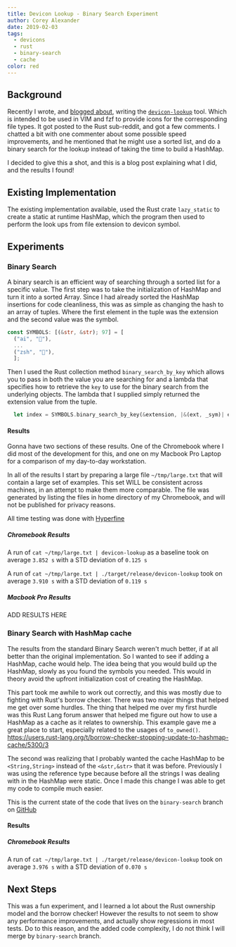 ```yaml
---
title: Devicon Lookup - Binary Search Experiment
author: Corey Alexander
date: 2019-02-03
tags:
  - devicons
  - rust
  - binary-search
  - cache
color: red
---
```


## Background

Recently I wrote, and [blogged about](https://coreyja.com/blog/2018/11/17/vim-fzf-with-devicons.html), writing the [`devicon-lookup`](https://github.com/coreyja/devicon-lookup) tool. Which is intended to be used in VIM and fzf to provide icons for the corresponding file types. It got posted to the Rust sub-reddit, and got a few comments. I chatted a bit with one commenter about some possible speed improvements, and he mentioned that he might use a sorted list, and do a binary search for the lookup instead of taking the time to build a HashMap.

I decided to give this a shot, and this is a blog post explaining what I did, and the results I found!

## Existing Implementation

The existing implementation available, used the Rust crate `lazy_static` to create a static at runtime HashMap, which the program then used to perform the look ups from file extension to devicon symbol.

## Experiments

### Binary Search

A binary search is an efficient way of searching through a sorted list for a specific value. The first step was to take the initialization of HashMap and turn it into a sorted Array. Since I had already sorted the HashMap insertions for code cleanliness, this was as simple as changing the hash to an array of tuples. Where the first element in the tuple was the extension and the second value was the symbol.

```rust
const SYMBOLS: [(&str, &str); 97] = [
  ("ai", ""),
  ...
  ("zsh", ""),
  ];
```

Then I used the Rust collection method `binary_search_by_key` which allows you to pass in both the value you are searching for and a lambda that specifies how to retrieve the `key` to use for the binary search from the underlying objects. The lambda that I supplied simply returned the extension value from the tuple.

```rust
  let index = SYMBOLS.binary_search_by_key(&extension, |&(ext, _sym)| ext);
```

#### Results

Gonna have two sections of these results. One of the Chromebook where I did most of the development for this, and one on my Macbook Pro Laptop for a comparison of my day-to-day workstation.

In all of the results I start by preparing a large file `~/tmp/large.txt` that will contain a large set of examples. This set WILL be consistent across machines, in an attempt to make them more comparable. The file was generated by listing the files in home directory of my Chromebook, and will not be published for privacy reasons.

All time testing was done with [Hyperfine](https://github.com/sharkdp/hyperfine)

##### Chromebook Results

A run of `cat ~/tmp/large.txt | devicon-lookup` as a baseline took on average `3.852 s` with a STD deviation of `0.125 s`

A run of `cat ~/tmp/large.txt | ./target/release/devicon-lookup` took on average `3.910 s` with a STD deviation of `0.119 s`


##### Macbook Pro Results

ADD RESULTS HERE

### Binary Search with HashMap cache

The results from the standard Binary Search weren't much better, if at all better than the original implementation. So I wanted to see if adding a HashMap, cache would help. The idea being that you would build up the HashMap, slowly as you found the symbols you needed. This would in theory avoid the upfront initialization cost of creating the HashMap.

This part took me awhile to work out correctly, and this was mostly due to fighting with Rust's borrow checker. There was two major things that helped me get over some hurdles.
The thing that helped me over my first hurdle was this Rust Lang forum answer that helped me figure out how to use a HashMap as a cache as it relates to ownership. This example gave me a great place to start, especially related to the usages of `to_owned()`. https://users.rust-lang.org/t/borrow-checker-stopping-update-to-hashmap-cache/5300/3

The second was realizing that I probably wanted the cache HashMap to be `<String,String>` instead of the `<&str,&str>` that it was before. Previously I was using the reference type because before all the strings I was dealing with in the HashMap were static. Once I made this change I was able to get my code to compile much easier.

This is the current state of the code that lives on the `binary-search` branch on [GitHub](https://github.com/coreyja/devicon-lookup/tree/binary-search)

#### Results

##### Chromebook Results

A run of `cat ~/tmp/large.txt | ./target/release/devicon-lookup` took on average `3.976 s` with a STD deviation of `0.070 s`

## Next Steps

This was a fun experiment, and I learned a lot about the Rust ownership model and the borrow checker! However the results to not seem to show any performance improvements, and actually show regressions in most tests. Do to this reason, and the added code complexity, I do not think I will merge by `binary-search` branch.
